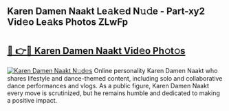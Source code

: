 ## Karen Damen Naakt Le𝚊k𝚎d N𝚞𝚍e - Part-xy2 Vid𝚎o Le𝚊ks Photos ZLwFp

# <h2><a href="http://fb39dw.evod.top/?m=Karen+Damen+Naakt">🔗 👉🔴 Karen Damen Naakt Vid𝚎o Ph𝚘t𝚘s</a></h2>

[![Karen Damen Naakt N𝚞d𝚎s](https://i.imgur.com/8V9OHl7.gif)](http://fb39dw.evod.top/?m=Karen+Damen+Naakt)
Online personality Karen Damen Naakt who shares lifestyle and dance-themed content, including solo and collaborative dance performances and vlogs. As a public figure, Karen Damen Naakt every move is scrutinized, but he remains humble and dedicated to making a positive impact. 
